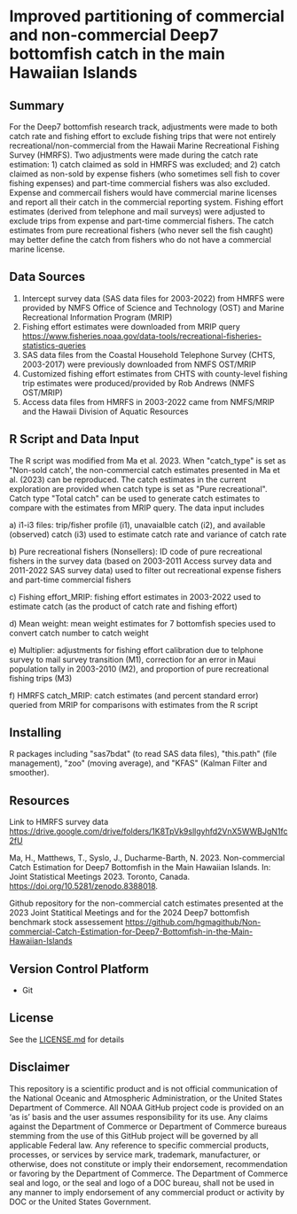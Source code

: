 # Improved partitioning of commercial and non-commercial Deep7 bottomfish catch in the main Hawaiian Islands



## Summary
For the Deep7 bottomfish research track, adjustments were made to both catch rate and fishing effort to exclude fishing trips that were not entirely recreational/non-commercial from the Hawaii Marine Recreational Fishing Survey (HMRFS). Two adjustments were made during the catch rate estimation: 1) catch claimed as sold in HMRFS was excluded; and 2) catch claimed as non-sold by expense fishers (who sometimes sell fish to cover fishing expenses) and part-time commercial fishers was also excluded. Expense and commercail fishers would have commercial marine licenses and report all their catch in the commercial reporting system. Fishing effort estimates (derived from telephone and mail surveys) were adjusted to exclude trips from expense and part-time commercial fishers. The catch estimates from pure recreational fishers (who never sell the fish caught) may better define the catch from fishers who do not have a commercial marine license. 
## Data Sources
1) Intercept survey data (SAS data files for 2003-2022) from HMRFS were provided by NMFS Office of Science and Technology (OST) and Marine Recreational Information Program (MRIP)
2) Fishing effort estimates were downloaded from MRIP query https://www.fisheries.noaa.gov/data-tools/recreational-fisheries-statistics-queries
3) SAS data files from the Coastal Household Telephone Survey (CHTS, 2003-2017) were previously downloaded from NMFS OST/MRIP
4) Customized fishing effort estimates from CHTS with county-level fishing trip estimates were produced/provided by Rob Andrews (NMFS OST/MRIP)
5) Access data files from HMRFS in 2003-2022 came from NMFS/MRIP and the Hawaii Division of Aquatic Resources

## R Script and Data Input   
The R script was modified from Ma et al. 2023. When "catch_type" is set as "Non-sold catch', the non-commercial catch estimates presented in Ma et al. (2023) can be reproduced. The catch estimates in the current exploration are provided when catch type is set as "Pure recreational". Catch type "Total catch" can be used to generate catch estimates to compare with the estimates from MRIP query. The data input includes

a) i1-i3 files: trip/fisher profile (i1), unavaialble catch (i2), and available (observed) catch (i3) used to estimate catch rate and variance of catch rate

b) Pure recreational fishers (Nonsellers): ID code of pure recreational fishers in the survey data (based on 2003-2011 Access survey data and 2011-2022 SAS survey data) used to filter out recreational expense fishers and part-time commercial fishers

c) Fishing effort_MRIP: fishing effort estimates in 2003-2022 used to estimate catch (as the product of catch rate and fishing effort)

d) Mean weight: mean weight estimates for 7 bottomfish species used to convert catch number to catch weight

e) Multiplier: adjustments for fishing effort calibration due to telphone survey to mail survey transition (M1), correction for an error in Maui population tally in 2003-2010 (M2), and proportion of pure recreational fishing trips (M3)

f) HMRFS catch_MRIP: catch estimates (and percent standard error) queried from MRIP for comparisons with estimates from the R script

## Installing
R packages including "sas7bdat" (to read SAS data files), "this.path" (file management), "zoo" (moving average), and "KFAS" (Kalman Filter and smoother).
## Resources
Link to HMRFS survey data https://drive.google.com/drive/folders/1K8TpVk9sllgyhfd2VnX5WWBJgN1fc2fU

Ma, H., Matthews, T., Syslo, J., Ducharme-Barth, N. 2023. Non-commercial Catch Estimation for Deep7 Bottomfish in the Main Hawaiian Islands. In: Joint Statistical Meetings 2023. Toronto, Canada. https://doi.org/10.5281/zenodo.8388018.

Github repository for the non-commercial catch estimates presented at the 2023 Joint Statitical Meetings and for the 2024 Deep7 bottomfish benchmark stock assessement
https://github.com/hgmagithub/Non-commercial-Catch-Estimation-for-Deep7-Bottomfish-in-the-Main-Hawaiian-Islands

## Version Control Platform
- Git

## License
See the [LICENSE.md](./LICENSE.md) for details

## Disclaimer
This repository is a scientific product and is not official communication of the National Oceanic and Atmospheric Administration, or the United States Department of Commerce. All NOAA GitHub project code is provided on an ‘as is’ basis and the user assumes responsibility for its use. Any claims against the Department of Commerce or Department of Commerce bureaus stemming from the use of this GitHub project will be governed by all applicable Federal law. Any reference to specific commercial products, processes, or services by service mark, trademark, manufacturer, or otherwise, does not constitute or imply their endorsement, recommendation or favoring by the Department of Commerce. The Department of Commerce seal and logo, or the seal and logo of a DOC bureau, shall not be used in any manner to imply endorsement of any commercial product or activity by DOC or the United States Government.
